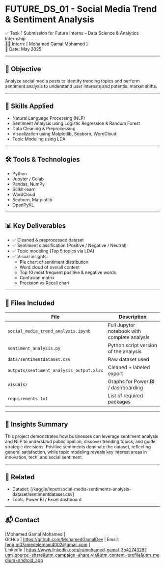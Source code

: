 # FUTURE_DS_01 - Social Media Trend & Sentiment Analysis

✅ Task 1 Submission for Future Interns – Data Science & Analytics Internship  
👨‍💻 Intern: [ Mohamed Gamal Mohamed ]  
📅 Date: May 2025

---

## 📌 Objective  
Analyze social media posts to identify trending topics and perform sentiment analysis to understand user interests and potential market shifts.

---

## 🧠 Skills Applied  
- Natural Language Processing (NLP)  
- Sentiment Analysis using Logistic Regression & Random Forest  
- Data Cleaning & Preprocessing  
- Visualization using Matplotlib, Seaborn, WordCloud  
- Topic Modeling using LDA

---

## 🛠 Tools & Technologies  
- Python  
- Jupyter / Colab  
- Pandas, NumPy  
- Scikit-learn  
- WordCloud  
- Seaborn, Matplotlib  
- OpenPyXL

---

## 📊 Key Deliverables  
- ✅ Cleaned & preprocessed dataset  
- ✅ Sentiment classification (Positive / Negative / Neutral)  
- ✅ Topic modeling (Top 5 topics via LDA)  
- ✅ Visual insights:
  - Pie chart of sentiment distribution  
  - Word cloud of overall content  
  - Top 10 most frequent positive & negative words  
  - Confusion matrix  
  - Precision vs Recall chart

---

## 📁 Files Included

| File | Description |
|------|-------------|
| `social_media_trend_analysis.ipynb` | Full Jupyter notebook with complete analysis |
| `sentiment_analysis.py` | Python script version of the analysis |
| `data/sentimentdataset.csv` | Raw dataset used |
| `outputs/sentiment_analysis_output.xlsx` | Cleaned + labeled export |
| `visuals/` | Graphs for Power BI / dashboarding |
| `requirements.txt` | List of required packages |

---

## 📎 Insights Summary  
This project demonstrates how businesses can leverage sentiment analysis and NLP to understand public opinion, discover trending topics, and guide strategic decisions. Positive sentiments dominate the dataset, reflecting general satisfaction, while topic modeling reveals key interest areas in innovation, tech, and social sentiment.

---

## 🔗 Related  
- Dataset: [/kaggle/input/social-media-sentiments-analysis-dataset/sentimentdataset.csv]  
- Tools: Power BI / Excel dashboard  

---

## 📬 Contact  
[Mohamed Gamal Mohamed ]  
GitHup | https://github.com/MohamedGamalDev | Email: [eng.m07amedelemam4002@gmail.com ]  
LinkedIn | https://www.linkedin.com/in/mohamed-gamal-3b4274328?utm_source=share&utm_campaign=share_via&utm_content=profile&utm_medium=android_app
